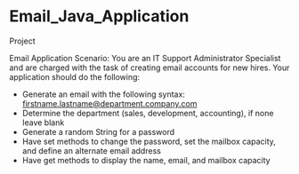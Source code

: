 # Email_Java_Application


Project 

Email Application
Scenario: You are an IT Support Administrator Specialist and are charged with the task of creating email accounts for new hires.
Your application should do the following:

-  Generate an email with the following syntax: firstname.lastname@department.company.com
-  Determine the department (sales, development, accounting), if none leave blank
-  Generate a random String for a password
-  Have set methods to change the password, set the mailbox capacity, and define an alternate email address
-  Have get methods to display the name, email, and mailbox capacity
